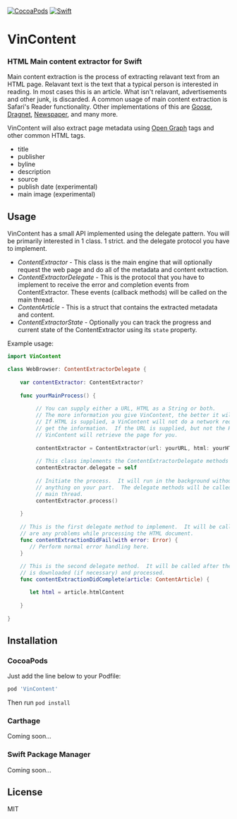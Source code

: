 [![CocoaPods](https://img.shields.io/cocoapods/p/VinContent.svg?maxAge=3601)](#)
[![Swift](https://img.shields.io/badge/Swift-4.0-F16D39.svg?style=flat)](#)

# VinContent

### HTML Main content extractor for Swift

Main content extraction is the process of extracting relavant text from an HTML page.  Relavant text is the
text that a typical person is interested in reading.  In most cases this is an article.  What isn't relavant,
advertisements and other junk, is discarded.  A common usage of main content extraction is Safari's Reader functionality. Other implementations of this are
[Goose](https://github.com/GravityLabs/goose), 
[Dragnet](https://github.com/dragnet-org/dragnet),
[Newspaper](https://github.com/codelucas/newspaper), 
and many more.

VinContent will also extract page metadata using [Open Graph](http://ogp.me) tags and other common HTML tags.
- title
- publisher
- byline
- description
- source
- publish date (experimental)
- main image (experimental)

Usage
-----

VinContent has a small API implemented using the delegate pattern.   You will be primarily interested in
1 class. 1 strict. and the delegate protocol you have to implement.

- _ContentExtractor_ - This class is the main engine that will optionally request the web page and do
all of the metadata and content extraction.
- _ContentExtractorDelegate_ - This is the protocol that you have to implement to receive the error and
completion events from ContentExtractor.  These events (callback methods) will be called on the main 
thread.
- _ContentArticle_ - This is a struct that contains the extracted metadata and content.
- _ContentExtractorState_ - Optionally you can track the progress and current state of the ContentExtractor
using its ```state``` property.

Example usage:

```Swift
import VinContent

class WebBrowser: ContentExtractorDelegate {
    
    var contentExtractor: ContentExtractor?
    
    func yourMainProcess() {
         
         // You can supply either a URL, HTML as a String or both.
         // The more information you give VinContent, the better it will do.
         // If HTML is supplied, a VinContent will not do a network request to
         // get the information.  If the URL is supplied, but not the HTML
         // VinContent will retrieve the page for you.
         
         contentExtractor = ContentExtractor(url: yourURL, html: yourHTML)
         
         // This class implements the ContentExtractorDelegate methods
         contentExtractor.delegate = self
         
         // Initiate the process.  It will run in the background without doing
         // anything on your part.  The delegate methods will be called on the
         // main thread.
         contentExtractor.process()
         
    }
    
    // This is the first delegate method to implement.  It will be called if there
    // are any problems while processing the HTML document.
    func contentExtractionDidFail(with error: Error) {
       // Perform normal error handling here.
    }
    
    // This is the second delegate method.  It will be called after the page
    // is downloaded (if necessary) and processed.
    func contentExtractionDidComplete(article: ContentArticle) {

       let html = article.htmlContent
       
    }
    
}
```

Installation
------------

### CocoaPods

Just add the line below to your Podfile:

```ruby
pod 'VinContent'
```

Then run `pod install`

### Carthage

Coming soon...

### Swift Package Manager

Coming soon...

License
-------

MIT


